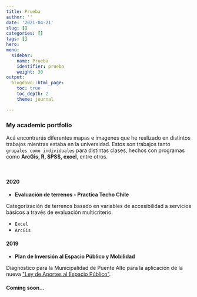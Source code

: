 ```yaml
---
title: Prueba
author: ''
date: '2021-04-21'
slug: []
categories: []
tags: []
hero: 
menu:
  sidebar:
    name: Prueba
    identifier: prueba
    weight: 30
output:
  blogdown::html_page:
    toc: true
    toc_depth: 2
    theme: journal

---
```



### My academic portfolio

Acá encontrarás diferentes mapas e imagenes que he realizado en distintos trabajos mientras estaba en la universidad. Estos son trabajos tanto `grupales como individuales` para distintas clases, hechos con programas como **ArcGis, R, SPSS, excel**, entre otros. 

<br>

#### 2020

* **Evaluación de terrenos - Practica Techo Chile**

Categorización de terrenos basado en variables de accesibilidad a servicios básicos a través de evaluación multicriterio.
- `Excel`
- `ArcGis`

#### 2019

* **Plan de Inversión al Espacio Público y Mobilidad**

Diagnóstico para la Municipalidad de Puente Alto para la aplicación de la nueva ["Ley de Aportes al Espacio Público"](https://www.minvu.gob.cl/ley-de-aportes-al-espacio-publico/). 

#### Coming soon...